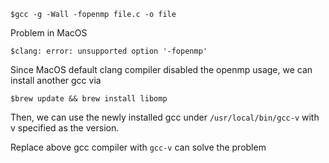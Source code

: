 ```shell
$gcc -g -Wall -fopenmp file.c -o file
```
Problem in MacOS
```shell
$clang: error: unsupported option '-fopenmp'
```
Since MacOS default clang compiler disabled the openmp usage, we can install another gcc via 

```shell
$brew update && brew install libomp
```

Then, we can use the newly installed gcc under `/usr/local/bin/gcc-v` with v specified as the version.

Replace above gcc compiler with `gcc-v` can solve the problem